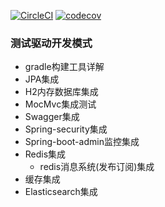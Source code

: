 [![CircleCI](https://circleci.com/gh/2345free/gs-tdd.svg?style=svg)](https://circleci.com/gh/2345free/gs-tdd)
[![codecov](https://codecov.io/gh/2345free/gs-tdd/branch/master/graph/badge.svg)](https://codecov.io/gh/2345free/gs-tdd)

### 测试驱动开发模式
- gradle构建工具详解
- JPA集成
- H2内存数据库集成
- MocMvc集成测试
- Swagger集成
- Spring-security集成
- Spring-boot-admin监控集成
- Redis集成
  - redis消息系统(发布订阅)集成
- 缓存集成
- Elasticsearch集成